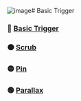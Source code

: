 ![image](https://github.com/YeoDaSeul4355/GSAP-scrollTrigger/assets/125419623/35a946f9-4b79-4786-b4e7-624f2699fb40)# Basic Trigger

### 🔴 [Basic Trigger](https://github.com/YeoDaSeul4355/GSAP-scrollTrigger/tree/main/scrollTrigger-started/01.Basic%20Trigger/1-1.Basic%20ScrollTrigger)

### 🟠 [Scrub](https://github.com/YeoDaSeul4355/GSAP-scrollTrigger/tree/main/scrollTrigger-started/01.Basic%20Trigger/1-2.Scrub)

### 🟡 [Pin](https://github.com/YeoDaSeul4355/GSAP-scrollTrigger/tree/main/scrollTrigger-started/01.Basic%20Trigger/1-3.Pin)

### 🟢 [Parallax](https://github.com/YeoDaSeul4355/GSAP-scrollTrigger/tree/main/scrollTrigger-started/01.Basic%20Trigger/1-4.Parallax)
